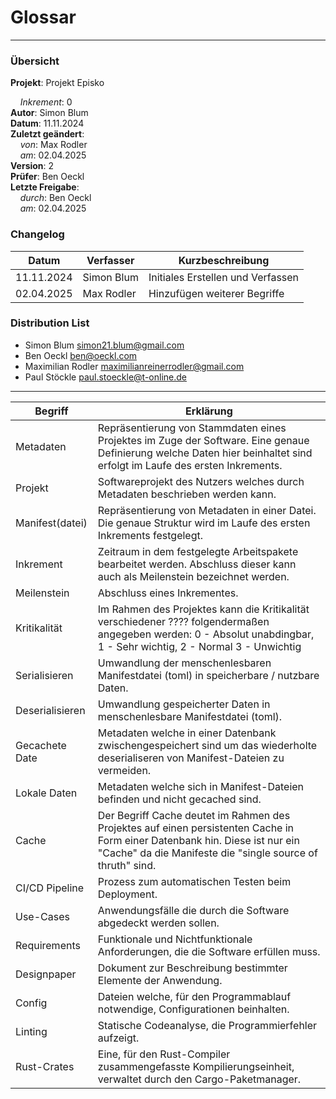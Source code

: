 # Glossar

---

### Übersicht

**Projekt**: Projekt Episko 

&nbsp;&nbsp;&nbsp;&nbsp;_Inkrement_: 0 \
**Autor**: Simon Blum \
**Datum**: 11.11.2024 \
**Zuletzt geändert**: \
&nbsp;&nbsp;&nbsp;&nbsp;_von_: Max Rodler \
&nbsp;&nbsp;&nbsp;&nbsp;_am_: 02.04.2025 \
**Version**: 2 \
**Prüfer**: Ben Oeckl \
**Letzte Freigabe**: \
&nbsp;&nbsp;&nbsp;&nbsp;_durch_: Ben Oeckl \
&nbsp;&nbsp;&nbsp;&nbsp;_am_: 02.04.2025 

### Changelog

| Datum      | Verfasser  | Kurzbeschreibung                  |
|------------|------------|-----------------------------------|
| 11.11.2024 | Simon Blum | Initiales Erstellen und Verfassen |
| 02.04.2025 | Max Rodler | Hinzufügen weiterer Begriffe      |


### Distribution List

- Simon Blum <simon21.blum@gmail.com>
- Ben Oeckl <ben@oeckl.com>
- Maximilian Rodler <maximilianreinerrodler@gmail.com>
- Paul Stöckle <paul.stoeckle@t-online.de>

---

| Begriff         | Erklärung                                                                                                                                                                                 |
|-----------------|-------------------------------------------------------------------------------------------------------------------------------------------------------------------------------------------|
| Metadaten       | Repräsentierung von Stammdaten eines Projektes im Zuge der Software. Eine genaue Definierung welche Daten hier beinhaltet sind erfolgt im Laufe des ersten Inkrements.                    |
| Projekt         | Softwareprojekt des Nutzers welches durch Metadaten beschrieben werden kann.                                                                                                              |
| Manifest(datei) | Repräsentierung von Metadaten in einer Datei. Die genaue Struktur wird im Laufe des ersten Inkrements festgelegt.                                                                         |
| Inkrement       | Zeitraum in dem festgelegte Arbeitspakete bearbeitet werden. Abschluss dieser kann auch als Meilenstein bezeichnet werden.                                                                |
| Meilenstein     | Abschluss eines Inkrementes.                                                                                                                                                              |
| Kritikalität    | Im Rahmen des Projektes kann die Kritikalität verschiedener ???? folgendermaßen angegeben werden: 0 - Absolut unabdingbar, 1 - Sehr wichtig, 2 - Normal 3 - Unwichtig                     |
| Serialisieren   | Umwandlung der menschenlesbaren Manifestdatei (toml) in speicherbare / nutzbare Daten.                                                                                                    |
| Deserialisieren | Umwandlung gespeicherter Daten in menschenlesbare Manifestdatei (toml).                                                                                                                   |
| Gecachete Date  | Metadaten welche in einer Datenbank zwischengespeichert sind um das wiederholte deserialiseren von Manifest-Dateien zu vermeiden.                                                         |
| Lokale Daten    | Metadaten welche sich in Manifest-Dateien befinden und nicht gecached sind.                                                                                                               |
| Cache           | Der Begriff Cache deutet im Rahmen des Projektes auf einen persistenten Cache in Form einer Datenbank hin. Diese ist nur ein "Cache" da die Manifeste die "single source of thruth" sind. |
| CI/CD Pipeline  | Prozess zum automatischen Testen beim Deployment.                                                                                                                                         |
| Use-Cases       | Anwendungsfälle die durch die Software abgedeckt werden sollen.                                                                                                                           |
| Requirements    | Funktionale und Nichtfunktionale Anforderungen, die die Software erfüllen muss.                                                                                                           |
| Designpaper     | Dokument zur Beschreibung bestimmter Elemente der Anwendung.                                                                                                                              |
| Config          | Dateien welche, für den Programmablauf notwendige, Configurationen beinhalten.                                                                                                            |
| Linting         | Statische Codeanalyse, die Programmierfehler aufzeigt.                                                                                                                                    |
| Rust-Crates     | Eine, für den Rust-Compiler zusammengefasste Kompilierungseinheit, verwaltet durch den Cargo-Paketmanager.                                                                                |

